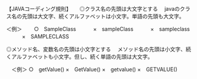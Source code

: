 【JAVAコーディング規則】
　
 ◎クラス名の先頭は大文字とする
 　javaのクラス名の先頭は大文字、続くアルファベットは小文字。単語の先頭も大文字。
  
  ＜例＞
  　　○　SampleClass
　　　×　sampleClass
　　　×　sampleclass
　　　×　SAMPLECLASS
 
 ◎メソッド名、変数名の先頭は小文字とする
 　メソッド名の先頭は小文字、続くアルファベットも小文字。但し、続く単語の先頭は大文字。
 
 　＜例＞
     ○　getValue()
     ×　GetValue()
     ×　getvalue()
     ×　GETVALUE()
 
